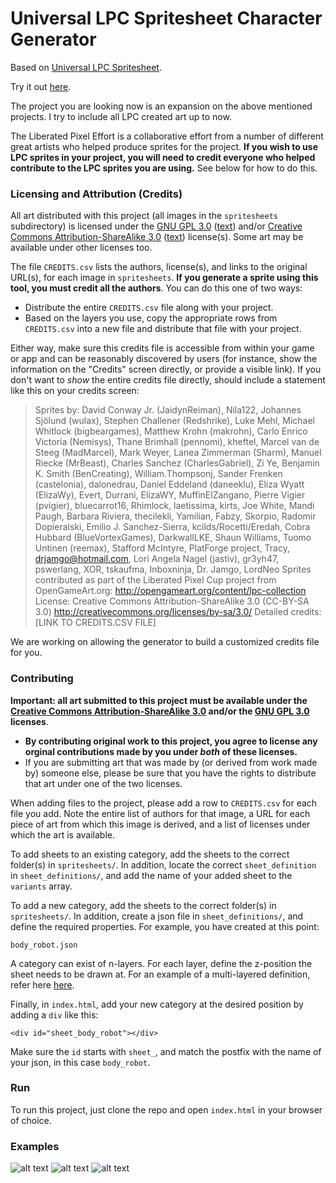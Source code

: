 Universal LPC Spritesheet Character Generator
=============================================

Based on [Universal LPC Spritesheet](https://github.com/jrconway3/Universal-LPC-spritesheet).

Try it out [here](https://sanderfrenken.github.io/Universal-LPC-Spritesheet-Character-Generator/).

The project you are looking now is an expansion on the above mentioned projects. I try to include all LPC created art up to now.

The Liberated Pixel Effort is a collaborative effort from a number of different great artists who helped produce sprites for the project.
**If you wish to use LPC sprites in your project, you will need to credit everyone who helped contribute to the LPC sprites you are using.** See below for how to do this.

### Licensing and Attribution (Credits)

All art distributed with this project (all images in the `spritesheets` subdirectory) is licensed under the [GNU GPL 3.0](http://www.gnu.org/licenses/gpl-3.0.html) ([text](gpl-3_0.txt)) and/or [Creative Commons Attribution-ShareAlike 3.0](http://creativecommons.org/licenses/by-sa/3.0/) ([text](cc-by-sa-3_0.txt)) license(s). Some art may be available under other licenses too.

The file `CREDITS.csv` lists the authors, license(s), and links to the original URL(s), for each image in `spritesheets`. **If you generate a sprite using this tool, you must credit all the authors**. You can do this one of two ways:

- Distribute the entire `CREDITS.csv` file along with your project.
- Based on the layers you use, copy the appropriate rows from `CREDITS.csv` into a new file and distribute that file with your project.

Either way, make sure this credits file is accessible from within your game or app and can be reasonably discovered by users (for instance, show the information on the "Credits" screen directly, or provide a visible link). If you don't want to *show* the entire credits file directly, should include a statement like this on your credits screen:

> Sprites by: David Conway Jr. (JaidynReiman), Nila122, Johannes Sjölund (wulax), Stephen Challener (Redshrike), Luke Mehl, Michael Whitlock (bigbeargames), Matthew Krohn (makrohn), Carlo Enrico Victoria (Nemisys), Thane Brimhall (pennomi), kheftel, Marcel van de Steeg (MadMarcel), Mark Weyer, Lanea Zimmerman (Sharm), Manuel Riecke (MrBeast), Charles Sanchez (CharlesGabriel), Zi Ye, Benjamin K. Smith (BenCreating), William.Thompsonj, Sander Frenken (castelonia), dalonedrau, Daniel Eddeland (daneeklu), Eliza Wyatt (ElizaWy), Evert, Durrani, ElizaWY, MuffinElZangano, Pierre Vigier (pvigier), bluecarrot16, Rhimlock, laetissima, kirts, Joe White, Mandi Paugh, Barbara Riviera, thecilekli, Yamilian, Fabzy, Skorpio, Radomir Dopieralski, Emilio J. Sanchez-Sierra, kcilds/Rocetti/Eredah, Cobra Hubbard (BlueVortexGames), DarkwallLKE, Shaun Williams, Tuomo Untinen (reemax), Stafford McIntyre, PlatForge project, Tracy, drjamgo@hotmail.com, Lori Angela Nagel (jastiv), gr3yh47, pswerlang, XOR, tskaufma, Inboxninja, Dr. Jamgo, LordNeo
> Sprites contributed as part of the Liberated Pixel Cup project from OpenGameArt.org: http://opengameart.org/content/lpc-collection
> License: Creative Commons Attribution-ShareAlike 3.0 (CC-BY-SA 3.0) <http://creativecommons.org/licenses/by-sa/3.0/>
> Detailed credits: [LINK TO CREDITS.CSV FILE]

We are working on allowing the generator to build a customized credits file for you.

### Contributing

**Important: all art submitted to this project must be available under the [Creative Commons Attribution-ShareAlike 3.0](http://creativecommons.org/licenses/by-sa/3.0/) and/or the [GNU GPL 3.0](http://www.gnu.org/licenses/gpl-3.0.html) licenses**.
- **By contributing original work to this project, you agree to license any orginal contributions made by you under _both_ of these licenses.**
- If you are submitting art that was made by (or derived from work made by) someone else, please be sure that you have the rights to distribute that art under one of the two licenses.

When adding files to the project, please add a row to `CREDITS.csv` for each file you add. Note the entire list of authors for that image, a URL for each piece of art from which this image is derived, and a list of licenses under which the art is available.

To add sheets to an existing category, add the sheets to the correct folder(s) in `spritesheets/`.
In addition, locate the correct `sheet_definition` in `sheet_definitions/`, and add the name of your added sheet to the `variants` array.

To add a new category, add the sheets to the correct folder(s) in `spritesheets/`.
In addition, create a json file in `sheet_definitions/`, and define the required properties.
For example, you have created at this point:

`body_robot.json`

A category can exist of n-layers. For each layer, define the z-position the sheet needs to be drawn at.
For an example of a multi-layered definition, refer here [here](https://github.com/sanderfrenken/Universal-LPC-Spritesheet-Character-Generator/blob/master/sheet_definitions/body_wolfman.json).

Finally, in `index.html`, add your new category at the desired position by adding a `div` like this:

`<div id="sheet_body_robot"></div>`

Make sure the `id` starts with `sheet_`, and match the postfix with the name of your json, in this case `body_robot`.

### Run

To run this project, just clone the repo and open ``index.html`` in your browser of choice.

### Examples
![alt text](https://github.com/sanderfrenken/Universal-LPC-Spritesheet-Character-Generator/blob/master/ex1.png)
![alt text](https://github.com/sanderfrenken/Universal-LPC-Spritesheet-Character-Generator/blob/master/ex2.png)
![alt text](https://github.com/sanderfrenken/Universal-LPC-Spritesheet-Character-Generator/blob/master/ex3.png)
